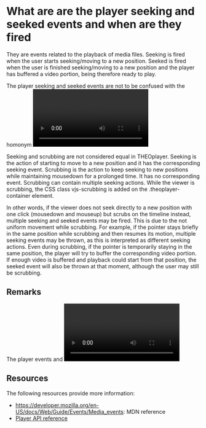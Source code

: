 # What are are the player seeking and seeked events and when are they fired

They are events related to the playback of media files. Seeking is fired when the user starts seeking/moving to a new position. Seeked is fired when the user is finished seeking/moving to a new position and the player has buffered a video portion, being therefore ready to play.

The player seeking and seeked events are not to be confused with the homonym <video> element events, although they mainly coincide in meaning and occurrence. In this regard, in THEOplayer you find both the player events and the video events.

Seeking and scrubbing are not considered equal in THEOplayer. Seeking is the action of starting to move to a new position and it has the corresponding seeking event. Scrubbing is the action to keep seeking to new positions while maintaining mousedown for a prolonged time. It has no corresponding event. Scrubbing can contain multiple seeking actions. While the viewer is scrubbing, the CSS class vjs-scrubbing is added on the .theoplayer-container element.

In other words, if the viewer does not seek directly to a new position with one click (mousedown and mouseup) but scrubs on the timeline instead, multiple seeking and seeked events may be fired. This is due to the not uniform movement while scrubbing. For example, if the pointer stays briefly in the same position while scrubbing and then resumes its motion, multiple seeking events may be thrown, as this is interpreted as different seeking actions. Even during scrubbing, if the pointer is temporarily staying in the same position, the player will try to buffer the corresponding video portion. If enough video is buffered and playback could start from that position, the seeked event will also be thrown at that moment, although the user may still be scrubbing.


## Remarks
The player events and <video> element events seeking and seeked should behave similarly and be fired on the same occasions and the same number of times. If they don’t, please report it in a bug ticket in our Service Desk.  


## Resources
The following resources provide more information:
 - https://developer.mozilla.org/en-US/docs/Web/Guide/Events/Media_events: MDN reference
- [Player API reference](https://docs.theoplayer.com/api-reference/web/theoplayer.player.md)